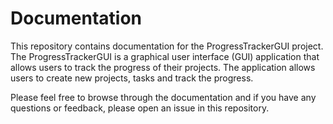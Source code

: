 # Documentation

This repository contains documentation for the ProgressTrackerGUI project. The ProgressTrackerGUI is a graphical user interface (GUI) application that allows users to track the progress of their projects. The application allows users to create new projects, tasks and track the progress. 

Please feel free to browse through the documentation and if you have any questions or feedback, please open an issue in this repository.
